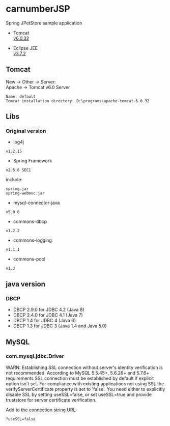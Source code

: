 # carnumberJSP
Spring JPetStore sample application

- Tomcat    
[v6.0.32](https://archive.apache.org/dist/tomcat/tomcat-6/v6.0.32/bin/apache-tomcat-6.0.32.zip)

- Eclipse JEE    
[v3.7.2](https://archive.eclipse.org/technology/epp/downloads/release/indigo/SR2/eclipse-jee-indigo-SR2-win32.zip)

## Tomcat
New -> Other -> Server:    
Apache -> Tomcat v6.0 Server
```
Name: default
Tomcat installation directory: D:\programs\apache-tomcat-6.0.32
```

## Libs

### Original version
- log4j
```
v1.2.15
```
- Spring Framework
```
v2.5.6 SEC1
```
include:
```
spring.jar
spring-webmvc.jar
```
- mysql-connector-java
```
v5.0.8
```
- commons-dbcp
```
v1.2.2
```
- commons-logging
```
v1.1.1
```
- commons-pool
```
v1.3
```

## java version

### DBCP
- DBCP 2.9.0 for JDBC 4.2 (Java 8)
- DBCP 2.4.0 for JDBC 4.1 (Java 7)
- DBCP 1.4 for JDBC 4 (Java 6)
- DBCP 1.3 for JDBC 3 (Java 1.4 and Java 5.0)


## MySQL

### com.mysql.jdbc.Driver
 WARN: Establishing SSL connection without server's identity verification is not recommended. 
 According to MySQL 5.5.45+, 5.6.26+ and 5.7.6+ requirements SSL connection must be established by default if explicit option isn't set. 
 For compliance with existing applications not using SSL the verifyServerCertificate property is set to 'false'. 
 You need either to explicitly disable SSL by setting useSSL=false, or set useSSL=true and provide truststore for server certificate verification.

Add to [the connection string URL](https://stackoverflow.com/a/34449182):
```
?useSSL=false
```
